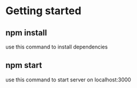 # Getting started

## npm install

use this command to install dependencies

## npm start 

use this command to start server on localhost:3000